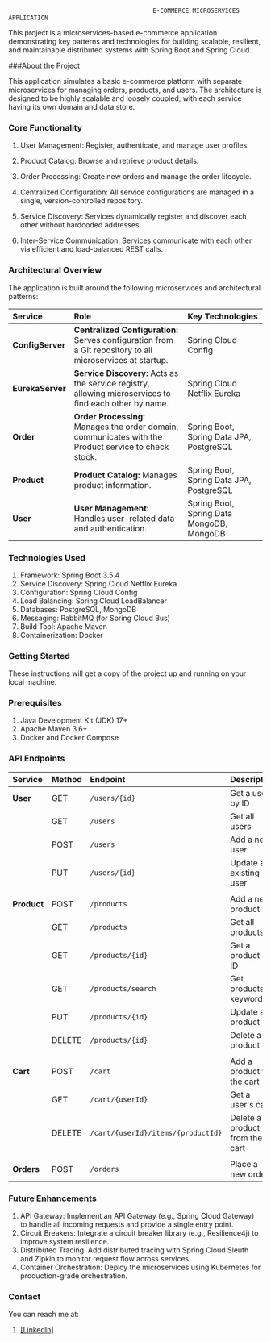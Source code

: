                                             E-COMMERCE MICROSERVICES APPLICATION

This project is a microservices-based e-commerce application demonstrating key patterns and technologies for building scalable, resilient, and maintainable distributed systems with Spring Boot and Spring Cloud.

###About the Project

This application simulates a basic e-commerce platform with separate microservices for managing orders, products, and users. The architecture is designed to be highly scalable and loosely coupled, with each service having its own domain and data store.

### Core Functionality
1. User Management: Register, authenticate, and manage user profiles.

2. Product Catalog: Browse and retrieve product details.

3. Order Processing: Create new orders and manage the order lifecycle.

4. Centralized Configuration: All service configurations are managed in a single, version-controlled repository.

5. Service Discovery: Services dynamically register and discover each other without hardcoded addresses.

6. Inter-Service Communication: Services communicate with each other via efficient and load-balanced REST calls.

### Architectural Overview

The application is built around the following microservices and architectural patterns:

| Service | Role | Key Technologies |
| :--- | :--- | :--- |
| **ConfigServer** | **Centralized Configuration:** Serves configuration from a Git repository to all microservices at startup. | Spring Cloud Config |
| **EurekaServer** | **Service Discovery:** Acts as the service registry, allowing microservices to find each other by name. | Spring Cloud Netflix Eureka |
| **Order** | **Order Processing:** Manages the order domain, communicates with the Product service to check stock. | Spring Boot, Spring Data JPA, PostgreSQL |
| **Product** | **Product Catalog:** Manages product information. | Spring Boot, Spring Data JPA, PostgreSQL |
| **User** | **User Management:** Handles user-related data and authentication. | Spring Boot, Spring Data MongoDB, MongoDB |


### Technologies Used
1. Framework: Spring Boot 3.5.4
2. Service Discovery: Spring Cloud Netflix Eureka
3. Configuration: Spring Cloud Config
4. Load Balancing: Spring Cloud LoadBalancer
5. Databases: PostgreSQL, MongoDB
6. Messaging: RabbitMQ (for Spring Cloud Bus)
7. Build Tool: Apache Maven
8. Containerization: Docker

### Getting Started
These instructions will get a copy of the project up and running on your local machine.

### Prerequisites
1. Java Development Kit (JDK) 17+
2. Apache Maven 3.6+
3. Docker and Docker Compose

### API Endpoints
| Service | Method | Endpoint | Description |
| :--- | :--- | :--- | :--- |
| **User** | GET | `/users/{id}` | Get a user by ID |
| | GET | `/users` | Get all users |
| | POST | `/users` | Add a new user |
| | PUT | `/users/{id}` | Update an existing user |
| | | | |
| **Product** | POST | `/products` | Add a new product |
| | GET | `/products` | Get all products |
| | GET | `/products/{id}` | Get a product by ID |
| | GET | `/products/search` | Get products by keyword |
| | PUT | `/products/{id}` | Update a product |
| | DELETE | `/products/{id}` | Delete a product |
| | | | |
| **Cart** | POST | `/cart` | Add a product to the cart |
| | GET | `/cart/{userId}` | Get a user's cart |
| | DELETE | `/cart/{userId}/items/{productId}` | Delete a product from the cart |
| | | | |
| **Orders** | POST | `/orders` | Place a new order |


### Future Enhancements
1. API Gateway: Implement an API Gateway (e.g., Spring Cloud Gateway) to handle all incoming requests and provide a single entry point.
2. Circuit Breakers: Integrate a circuit breaker library (e.g., Resilience4j) to improve system resilience.
3. Distributed Tracing: Add distributed tracing with Spring Cloud Sleuth and Zipkin to monitor request flow across services.
4. Container Orchestration: Deploy the microservices using Kubernetes for production-grade orchestration.

### Contact
You can reach me at:
1. [[LinkedIn]](https://www.linkedin.com/in/mohammedkaif07/)



